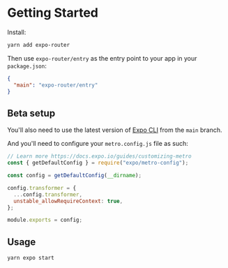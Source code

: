 # Getting Started

Install:

```sh
yarn add expo-router
```

Then use `expo-router/entry` as the entry point to your app in your `package.json`:

```json
{
  "main": "expo-router/entry"
}
```

## Beta setup

You'll also need to use the latest version of [Expo CLI](https://github.com/expo/expo/blob/main/packages/%40expo/cli/README.md#contributing) from the `main` branch.

And you'll need to configure your `metro.config.js` file as such:

```js
// Learn more https://docs.expo.io/guides/customizing-metro
const { getDefaultConfig } = require("expo/metro-config");

const config = getDefaultConfig(__dirname);

config.transformer = {
  ...config.transformer,
  unstable_allowRequireContext: true,
};

module.exports = config;
```

## Usage

```
yarn expo start
```
